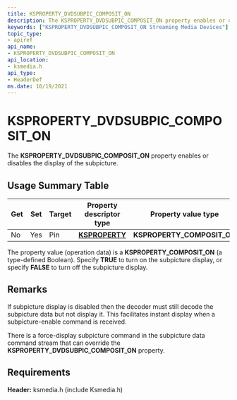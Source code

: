 ```yaml
---
title: KSPROPERTY_DVDSUBPIC_COMPOSIT_ON
description: The KSPROPERTY_DVDSUBPIC_COMPOSIT_ON property enables or disables the display of the subpicture.
keywords: ["KSPROPERTY_DVDSUBPIC_COMPOSIT_ON Streaming Media Devices"]
topic_type:
- apiref
api_name:
- KSPROPERTY_DVDSUBPIC_COMPOSIT_ON
api_location:
- ksmedia.h
api_type:
- HeaderDef
ms.date: 10/19/2021
---
```


# KSPROPERTY_DVDSUBPIC_COMPOSIT_ON

The **KSPROPERTY_DVDSUBPIC_COMPOSIT_ON** property enables or disables the display of the subpicture.

## Usage Summary Table

| Get | Set | Target | Property descriptor type | Property value type |
|--|--|--|--|--|
| No | Yes | Pin | [**KSPROPERTY**](./ksproperty-structure.md) | **KSPROPERTY_COMPOSIT_ON** |

  [**KSPROPERTY**]: /windows-hardware/drivers/stream/ksproperty-structure

The property value (operation data) is a **KSPROPERTY_COMPOSIT_ON** (a type-defined Boolean). Specify **TRUE** to turn on the subpicture display, or specify **FALSE** to turn off the subpicture display.

## Remarks

If subpicture display is disabled then the decoder must still decode the subpicture data but not display it. This facilitates instant display when a subpicture-enable command is received.

There is a force-display subpicture command in the subpicture data command stream that can override the **KSPROPERTY_DVDSUBPIC_COMPOSIT_ON** property.

## Requirements

**Header:** ksmedia.h (include Ksmedia.h)